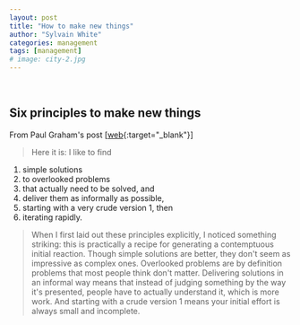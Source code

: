 ```yaml
---
layout: post
title: "How to make new things"
author: "Sylvain White"
categories: management
tags: [management]
# image: city-2.jpg
---
```

<br/>

## Six principles to make new things

From Paul Graham's post [[web](http://www.paulgraham.com/newthings.html){:target="_blank"}]

> Here it is: I like to find 
1. simple solutions 
2. to overlooked problems 
3. that actually need to be solved, and 
4. deliver them as informally as possible, 
5. starting with a very crude version 1, then 
6. iterating rapidly.

> When I first laid out these principles explicitly, I noticed something striking: this is practically a recipe for generating a contemptuous initial reaction. Though simple solutions are better, they don't seem as impressive as complex ones. Overlooked problems are by definition problems that most people think don't matter. Delivering solutions in an informal way means that instead of judging something by the way it's presented, people have to actually understand it, which is more work. And starting with a crude version 1 means your initial effort is always small and incomplete.
